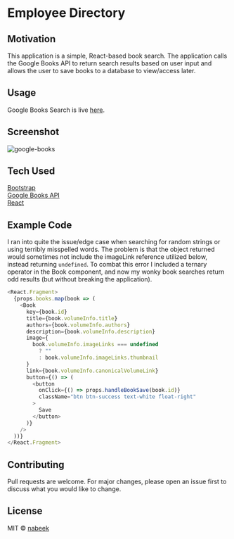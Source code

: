 # Employee Directory

## Motivation

This application is a simple, React-based book search. The application calls the Google Books API to return search results based on user input and allows the user to save books to a database to view/access later.

## Usage

Google Books Search is live [here](https://nabeek-google-books.herokuapp.com/).

## Screenshot

![google-books](https://user-images.githubusercontent.com/4752937/88856472-cb648300-d1b1-11ea-90ed-c9195af21e8b.gif)

## Tech Used

[Bootstrap](https://getbootstrap.com/)\
[Google Books API](https://developers.google.com/books)\
[React](https://reactjs.org/)

## Example Code

I ran into quite the issue/edge case when searching for random strings or using terribly misspelled words. The problem is that the object returned would sometimes not include the imageLink reference utilized below, instead returning `undefined`. To combat this error I included a ternary operator in the Book component, and now my wonky book searches return odd results (but without breaking the application).

```js
<React.Fragment>
  {props.books.map(book => (
    <Book
      key={book.id}
      title={book.volumeInfo.title}
      authors={book.volumeInfo.authors}
      description={book.volumeInfo.description}
      image={
        book.volumeInfo.imageLinks === undefined
          ? ""
          : book.volumeInfo.imageLinks.thumbnail
      }
      link={book.volumeInfo.canonicalVolumeLink}
      button={() => (
        <button
          onClick={() => props.handleBookSave(book.id)}
          className="btn btn-success text-white float-right"
        >
          Save
        </button>
      )}
    />
  ))}
</React.Fragment>
```

## Contributing

Pull requests are welcome. For major changes, please open an issue first to discuss what you would like to change.

## License

MIT © [nabeek](https://github.com/nabeek)
